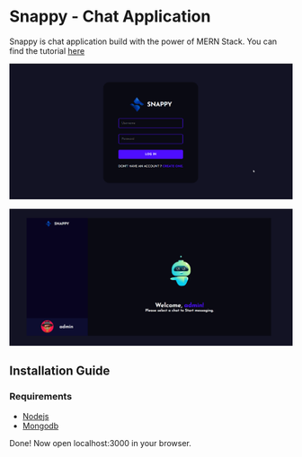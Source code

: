 # Snappy - Chat Application 
Snappy is chat application build with the power of MERN Stack. You can find the tutorial [here](https://www.youtube.com/watch?v=otaQKODEUFs)


![login page](./images/snappy_login.png)

![home page](./images/snappy.png)

## Installation Guide

### Requirements
- [Nodejs](https://nodejs.org/en/download)
- [Mongodb](https://www.mongodb.com/docs/manual/administration/install-community/)


Done! Now open localhost:3000 in your browser.
